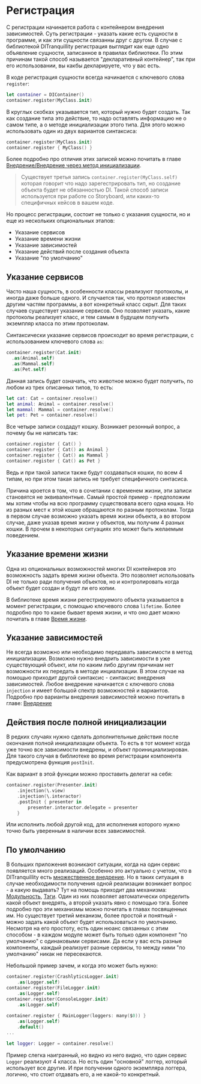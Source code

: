 # Регистрация

С регистрации начинается работа с контейнером внедрения зависимостей. Суть регистрации - указать какие есть сущности в программе, и как эти сущности связанны друг с другом. В случае с библиотекой DITranquillity регистрация выглядит как еще одно объявление сущности, записанное в правилах библиотеки. По этим причинам такой способ называется "декларативный контейнер", так при его использовании, вы какбы декларируете, что у вас есть.

В коде регистрация сущности всегда начинается с ключевого слова `register`:
```Swift
let container = DIContainer()
container.register(MyClass.init)
```
В круглых скобках указывается тип, который нужно будет создать. Так как создание типа это действие, то надо оставлять информацию не о самом типе, а о методе инициализации этого типа. Для этого можно использовать один из двух вариантов синтаксиса:
```Swift
container.register(MyClass.init)
container.register { MyClass() }
```
Более подробно про отличия этих записей можно почитать в главе [Внедрение/Внедрение через метод инициализации](injection.md#Внедрение-через-метод-инициализации).

> Существует третья запись `container.register(MyClass.self)` которая говорит что надо зарегестрировать тип, но создание объекта будет не обязанностью DI. Такой способ записи используется при работе со Storyboard, или каких-то специфичных кейсов в вашем коде.

Но процесс регистрации, состоит не только с указания сущности, но и еще из нескольких опциональных этапов:
* Указание сервисов
* Указание времени жизни
* Указание зависимостей
* Указание действий после создания объекта
* Указание "по умолчанию"

## Указание сервисов

Часто наша сущность, в особенности классы реализуют протоколы, и иногда даже больше одного. И случается так, что протокол известен другим частям программы, а вот конкретный класс скрыт. Для таких случаев существует указание сервисов. Оно позволяет указать, какие протоколы реализует класс, и тем самым в будущем получить экземпляр класса по этим протоколам.

Синтаксически указание сервисов происходит во время регистрации, с использованием ключевого слова `as`:
```Swift
container.register(Cat.init)
  .as(Animal.self)
  .as(Mammal.self)
  .as(Pet.self)
```
Данная запись будет означать, что животное можно будет получить, по любом из трех описанных типов, то есть:
```Swift
let cat: Cat = container.resolve()
let animal: Animal = container.resolve()
let mammal: Mammal = container.resolve()
let pet: Pet = container.resolve()
```
Все четыре записи создадут кошку. Возникает резонный вопрос, а почему бы не написать так:
```Swift
container.register { Cat() }
container.register { Cat() as Animal }
container.register { Cat() as Mammal }
container.register { Cat() as Pet }
```
Ведь и при такой записи также будут создаваться кошки, по всем 4 типам, но при этом такая запись не требует специфичного синтасиса.

Причина кроется в том, что в сочетании с временем жизни, эти записи становятся не эквивалентные. Самый простой пример - предположим мы хотим чтобы на всю программу существовала всего одна кошка. Но из разных мест к этой кошке обращаются по разным протоколам. Тогда в первом случае возможно указать время жизни объекта, а во втором случае, даже указав время жизни у объектов, мы получим 4 разных кошки. В прочем в некоторых ситуациях это может быть желаемым поведением.

## Указание времени жизни
Одна из опциональных возможностей многих DI контейнеров это возможность задать время жизни объекта. Это позволяет использовать DI не только ради получения объектов, но и контролировать когда объект будет создан и будут ли его копии.

В библиотеке время жизни регестрируемого объекта указывается в момент регистрации, с помощью ключевого слова `lifetime`. Более подробно про то какое бывает время жизни, и что оно дает можно почитать в главе [Время жизни](scope_and_lifetime.md).

## Указание зависимостей
Не всегда возможно или необходимо передавать зависимости в метод инициализации. Возможно нужно внедрить зависимости в уже существующий объект, или по каким либо другим причинам нет возможности их передать в методе инциализации.
В этом случае на помощью приходит другой синтаксис - синтаксис внедрения зависимостей. Любое внедрение начинается с ключевого слова `injection` и имеет большой спектр возможностей и вариантов. Подробно про варианты внедрения зависимостей можно почитать в главе: [Внедрение](injection.md)

## Действия после полной инициализации
В редких случаях нужно сделать дополнительные действия после окончания полной инициализации объекта. То есть в тот момент когда уже точно все зависимости внедрены, и объект проинициализирован. Для такого случая в библиотеке во время регистрации компонента предусмотрена функция `postInit`.

Как вариант в этой функции можно проставить делегат на себя:
```Swift
container.register(Presenter.init)
    .injection(\.view)
    .injection(\.interactor)
    .postInit { presenter in
        presenter.interactor.delegate = presenter
    }
```
Или исполнить любой другой код, для исполнения которого нужно точно быть уверенным в наличии всех зависимостей.

## По умолчанию
В больших приложения возникают ситуации, когда на один сервис появляется много реализаций. Особенно это актуально с учетом, что в DITranquillity  есть [множественное внедрение](modificated_injection.md#множественное-внедрение). Но в таких ситуация в случае необходимости получения одной реализации возникает вопрос - а какую выдавать?
Тут на помощь приходит два механизма: [Модульность](modular.md), [Тэги](modificated_injection.md#тэги). Один из них позволяет автоматически определить какой объект внедрять, а второй указать явно с помощью тэга. Более подробно про эти механизмы можно почитать в главах посвященных им. Но существует третий механизм, более простой и понятный - можно задать какой объект будет использоваться по умолчанию. Несмотря на его простоту, есть один нюанс связанных с этим способом - в каждом модуле может быть только один компонент "по умолчанию"  с одинаковыми сервисами. Да если у вас есть разные компоненты, каждый реализует разные сервисы, то между ними "по умолчанию" никак не пересекаются.

Небольшой пример зачем, и когда это может быть нужно:
```Swift
container.register(CrashlyticsLogger.init)
    .as(Logger.self)
container.register(FileLogger.init)
    .as(Logger.self)
container.register(ConsoleLogger.init)
    .as(Logger.self)
    
container.register { MainLogger(loggers: many($0)) }
    .as(Logger.self)
    .default()
...

let logger: Logger = container.resolve()
```
Пример слегка наигранный, но видно из него видно, что один сервис `Logger`  реализуют 4 класса. Но есть один "основной" логгер, который использует все другие. И при получении одного экземпляра логгера, логично, что стоит отдавать его, а не какой-то конкретный. 


